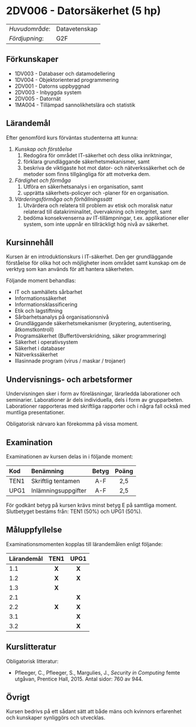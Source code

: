 # 2DV006 - Datorsäkerhet (5 hp)

|     |     |
| --- | --- | 
| *Huvudområde*: | Datavetenskap | 
| *Fördjupning*: | G2F | 

## Förkunskaper

- 1DV003 - Databaser och datamodellering
- 1DV004 - Objektorienterad programmering
- 2DV001 - Datorns uppbyggnad
- 2DV003 - Inbyggda system
- 2DV005 - Datornät
- 1MA004 - Tillämpad sannolikhetslära och statistik

## Lärandemål

Efter genomförd kurs förväntas studenterna att kunna:

1. *Kunskap och förståelse*
    1. Redogöra för området IT­-säkerhet och dess olika inriktningar,
    2. förklara grundläggande säkerhetsmekanismer, samt
    3. beskriva de viktigaste hot mot dator- och nätverkssäkerhet och de metoder som finns tillgängliga för att motverka dem.
2. *Färdighet och förmåga*
    1. Utföra en säkerhetsanalys i en organisation, samt
    2. upprätta säkerhets-policyer och -planer för en organisation.
3. *Värderingsförmåga och förhållningssätt*
    1. Utvärdera och relatera till problem av etisk och moralisk natur relaterad till datakriminalitet, övervakning och integritet, samt
    2. bedöma konsekvenserna av IT-tillämpningar, t.ex. applikationer eller system, som inte uppnår en tillräckligt hög nivå av säkerhet.

## Kursinnehåll

Kursen är en introduktionskurs i IT-säkerhet. Den ger grundläggande förståelse för olika hot och möjligheter inom området samt kunskap om de verktyg som kan används för att hantera säkerheten. 

Följande moment behandlas:

- IT och samhällets sårbarhet
- Informationssäkerhet
- Informationsklassificering
- Etik och lagstiftning
- Sårbarhetsanalys på organisationsnivå
- Grundläggande säkerhetsmekanismer (kryptering, autentisering, åtkomstkontroll)
- Programsäkerhet (Buffertöverskridning, säker programmering)
- Säkerhet i operativsystem
- Säkerhet i databaser
- Nätverkssäkerhet
- Illasinnade program (virus / maskar / trojaner)

## Undervisnings- och arbetsformer

Undervisningen sker i form av föreläsningar, lärarledda laborationer och seminarier. Laborationer är dels individuella, dels i form av grupparbeten. Laborationer rapporteras med skriftliga rapporter och i några fall också med muntliga presentationer. 

Obligatorisk närvaro kan förekomma på vissa moment.

## Examination

Examinationen av kursen delas in i följande moment:

| Kod  | Benämning             | Betyg | Poäng | 
| :--- | :-------------------- | :---: | :---: |
| TEN1 | Skriftlig tentamen    | A-F   | 2,5   |
| UPG1 | Inlämningsuppgifter   | A-F   | 2,5   |

För godkänt betyg på kursen krävs minst betyg E på samtliga moment. Slutbetyget bestäms från: TEN1 (50%) och UPG1 (50%).

## Måluppfyllelse

Examinationsmomenten kopplas till lärandemålen enligt följande:

| Lärandemål | TEN1  | UPG1  |
| :--------- | :---: | :---: |
| 1.1        | **X** | **X** |
| 1.2        | **X** | **X** |
| 1.3        | **X** |       |
| 2.1        |       | **X** |
| 2.2        | **X** | **X** |
| 3.1        |       | **X** |
| 3.2        |       | **X** |

## Kurslitteratur

Obligatorisk litteratur:

- Pfleeger, C., Pfleeger, S., Margulies, J., *Security in Computing* femte utgåvan, Prentice Hall, 2015. Antal sidor: 760 av 944.

## Övrigt

Kursen bedrivs på ett sådant sätt att både mäns och kvinnors erfarenhet och kunskaper synliggörs och utvecklas.
